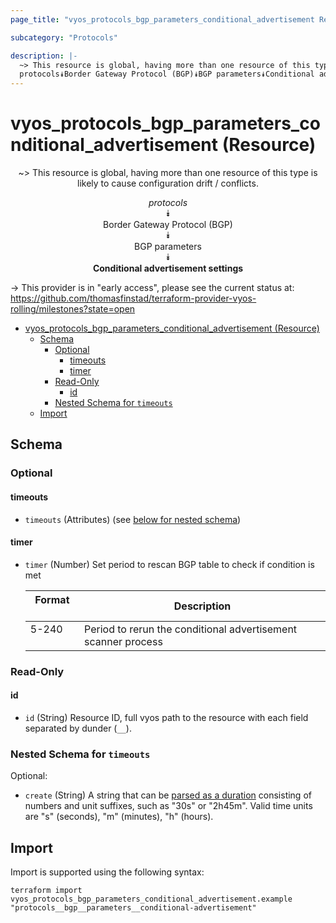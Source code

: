 ```yaml
---
page_title: "vyos_protocols_bgp_parameters_conditional_advertisement Resource - vyos"

subcategory: "Protocols"

description: |-
  ~> This resource is global, having more than one resource of this type is likely to cause configuration drift / conflicts.
  protocols⯯Border Gateway Protocol (BGP)⯯BGP parameters⯯Conditional advertisement settings
---
```


# vyos_protocols_bgp_parameters_conditional_advertisement (Resource)
<center>

~> This resource is global, having more than one resource of this type is likely to cause configuration drift / conflicts.

*protocols*  
⯯  
Border Gateway Protocol (BGP)  
⯯  
BGP parameters  
⯯  
**Conditional advertisement settings**


</center>

-> This provider is in "early access", please see the current status at: https://github.com/thomasfinstad/terraform-provider-vyos-rolling/milestones?state=open

<!--TOC-->

- [vyos_protocols_bgp_parameters_conditional_advertisement (Resource)](#vyos_protocols_bgp_parameters_conditional_advertisement-resource)
  - [Schema](#schema)
    - [Optional](#optional)
      - [timeouts](#timeouts)
      - [timer](#timer)
    - [Read-Only](#read-only)
      - [id](#id)
    - [Nested Schema for `timeouts`](#nested-schema-for-timeouts)
  - [Import](#import)

<!--TOC-->

<!-- schema generated by tfplugindocs -->
## Schema

### Optional

#### timeouts
- `timeouts` (Attributes) (see [below for nested schema](#nestedatt--timeouts))
#### timer
- `timer` (Number) Set period to rescan BGP table to check if condition is met

    |  Format  &emsp;|  Description                                                    |
    |----------|-----------------------------------------------------------------|
    |  5-240   &emsp;|  Period to rerun the conditional advertisement scanner process  |

### Read-Only

#### id
- `id` (String) Resource ID, full vyos path to the resource with each field separated by dunder (`__`).

<a id="nestedatt--timeouts"></a>
### Nested Schema for `timeouts`

Optional:

- `create` (String) A string that can be [parsed as a duration](https://pkg.go.dev/time#ParseDuration) consisting of numbers and unit suffixes, such as &#34;30s&#34; or &#34;2h45m&#34;. Valid time units are &#34;s&#34; (seconds), &#34;m&#34; (minutes), &#34;h&#34; (hours).

## Import

Import is supported using the following syntax:

```shell
terraform import vyos_protocols_bgp_parameters_conditional_advertisement.example "protocols__bgp__parameters__conditional-advertisement"
```
